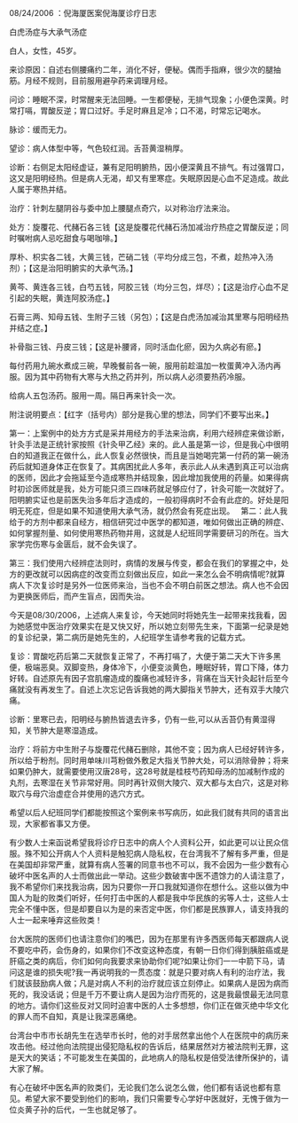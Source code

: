 08/24/2006 ：倪海厦医案倪海厦诊疗日志 

白虎汤症与大承气汤症 

白人，女性，45岁。 

来诊原因：自述右侧腰痛约二年，消化不好，便秘。偶而手指麻，很少次的腿抽筋。月经不规则，目前服用避孕药来调理月经。 

问诊：睡眠不深，时常醒来无法回睡。一生都便秘，无排气现象；小便色深黄。时常打嗝，胃酸反逆；胃口过好。手足时麻且足冷；口不渴，时常忘记喝水。 

脉诊：缓而无力。 

望诊：病人体型中等，气色较红润。舌苔黄湿稍厚。 

诊断：右侧足太阳经虚证，兼有足阳明腑热，因小便深黄且不排气。有过强胃口，这又是阳明经热。但是病人无渴，却又有里寒症。失眠原因是心血不足造成。故此人属于寒热并结。 

治疗：针刺左腿阴谷与委中加上腰腿点奇穴，以对称治疗法来治。 

处方：旋覆花、代赭石各三钱【这是旋覆花代赭石汤加减治疗热症之胃酸反逆；同时嘱咐病人忌吃甜食与喝咖啡。】

厚朴、枳实各二钱，大黄三钱，芒硝二钱（平均分成三包，不煮，趁热冲入汤剂）；【这是治阳明腑实的大承气汤。】

黄芩、黄连各三钱，白芍五钱，阿胶三钱（均分三包，烊尽）；【这是治疗心血不足引起的失眠，黄连阿胶汤症。】

石膏三两、知母五钱、生附子三钱（另包）；【这是白虎汤加减治其里寒与阳明经热并结之症。】

补骨脂三钱、丹皮三钱；【这是补腰肾，同时活血化瘀，因为久病必有瘀。】

每付药用九碗水煮成三碗，早晚餐前各一碗，服用前趁温加一枚蛋黄冲入汤内再服。因为其中药物有大寒与大热之药并列，所以病人必须要热药冷服。 

给病人五包汤药。服用一周。隔日再来针灸一次。 

附注说明要点：【红字（括号内）部分是我心里的想法，同学们不要写出来。】

第一：上案例中的处方方式是采并用经方的手法来治病，利用六经辨症来做诊断，针灸手法是正统针家按照《针灸甲乙经》来的。此人虽是第一诊，但是我心中很明白的知道我正在做什么，此人恢复必然很快，而且是当她喝完第一付药的第一碗汤药后就知道身体正在恢复了。其病困扰此人多年，表示此人从未遇到真正可以治病的医师，因此才会拖延至今造成寒热并结现象，因此增加我使用的药量。如果得病时初诊医师就是我，处方可能只须三四味药就足够应付了，针灸可能一次就好了。阳明腑实证也是前医失治多年后才造成的，一般初得病时不会有此症的。好处是阳明无死症，但是如果不知道使用大承气汤，就仍然会有死症出现。 
 
第二：此人我给于的方剂中都来自经方，相信研究过中医学的都知道，唯如何做出正确的辨症、如何掌握剂量、如何使用寒热药物并用，这就是人纪班同学需要研习的所在。当大家学完伤寒与金匮后，就不会失误了。 

第三：我们使用六经辨症法则时，病情的发展与传变，都会在我们的掌握之中，处方的更改就可以因病症的改变而立刻做出反应，如此一来怎么会不明病情呢?就算病人下次复诊时是另外一位医师来治，当也不会不明白前医之想法。病人也不会因为更换医师后，而产生盲点，因而失治。 

今天是08/30/2006，上述病人来复诊，今天她同时将她先生一起带来找我看，因为她感觉中医治疗效果实在是又快又好，所以她立刻带先生来，下面第一纪录是她的复诊纪录，第二病历是她先生的，人纪班学生请参考我的记载方式。

复诊：胃酸吃药后第二天就恢复正常了，不再打嗝了，大便于第二天大下许多黑便，极端恶臭。双脚变热，身体冷下，小便变淡黄色，睡眠好转，胃口下降，体力好转。自述原先有因子宫肌瘤造成的腹痛也减轻许多，背痛在当天针灸起针后至今痛就没有再发生了。自述上次忘记告诉我她的两大脚指关节肿大，还有双手大陵穴痛。

诊断：里寒已去，阳明经与腑热皆退去许多，仍有一些,可以从舌苔仍有黄湿得知，关节肿大是寒湿造成。

治疗：将前方中生附子与旋覆花代赭石删除，其他不变；因为病人已经好转许多，所以给于粉剂。同时用单味川芎粉做外敷足大指关节肿大处，可以消除骨肿；将来如果仍肿大，就需要使用汉唐28号，这28号就是桂枝芍药知母汤的加减制作成的丸剂，去寒湿在关节非常好用。同时再针双侧大陵穴、双大都与太白穴，这是对称取穴与母穴治虚症合并使用的选穴方式。

希望以后人纪班同学们都能按照这个案例来书写病历，如此我们就有共同的语言出现，大家都省事又方便。 

有少数人士来函说希望我将诊疗日志中的病人个人资料公开，如此更可以让民众信服。殊不知公开病人个人资料是触犯病人隐私权，在台湾我不了解有多严重，但是在美国却非常严重，就算有病人签署的同意书也不可以，我不会因为一些少数有心破坏中医名声的人士而做出此一举动。这些少数破害中医不遗馀力的人请注意了，我不希望你们来找我治病，因为只要你一开口我就知道你在想什么。这些以做为中国人为耻的败类们听好，任何打击中医的人都是我中华民族的劣等人士，这些人士完全不懂中医，但是却要自以为是的来否定中医，你们都是民族罪人，请支持我的人士一起来唾弃这些败类！

台大医院的医师们也请注意你们的嘴巴，因为在那里有许多西医师每天都跟病人说不要吃中药，会伤身的，如果你们不改变这种态度，有朝一日你们得到胰脏癌或是肝癌之类的病后，你们如何向我要求来协助你们呢?如果让你们一一中箭下马，请问这是谁的损失呢?我一再说明我的一贯态度：就是只要对病人有利的治疗法，我们就该鼓励病人做；凡是对病人不利的治疗就应该立刻停止。如果病人是因为病而死的，我没话说；但是千万不要让病人是因为治疗而死的，这是我最恨最无法同意的地方。请你们这些反对又同时迫害中医的人士多想想，你们正在做灭绝中华文化的罪人而不自知，真是让我深恶痛绝。 

台湾台中市市长胡先生在选举市长时，他的对手居然拿出他个人在医院中的病历来攻击他。经过他向法院提出侵犯隐私权的告诉后，结果居然对方被法院判无罪，这是天大的笑话；不可能发生在美国的，此地病人的隐私权是倍受法律所保护的，请大家了解。 

有心在破坏中医名声的败类们，无论我们怎么说怎么做，他们都有话说也都有意见。希望大家不要受到他们的影响，我们只需要专心学好中医就好，无愧于做为一位炎黄子孙的后代，一生也就足够了。 